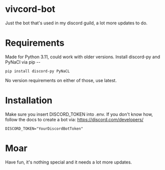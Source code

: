 # vivcord-bot
Just the bot that's used in my discord guild, a lot more updates to do.

# Requirements
Made for Python 3.11, could work with older versions. Install discord-py and PyNaCl via pip --
```
pip install discord-py PyNaCL
```
No version requirements on either of those, use latest.

# Installation
Make sure you insert DISCORD_TOKEN into .env. If you don't know how, follow the docs to create a bot via: https://discord.com/developers/
```
DISCORD_TOKEN="YourDiscordBotToken"
```

# Moar
Have fun, it's nothing special and it needs a lot more updates.
